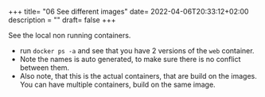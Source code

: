 +++
title= "06 See different images"
date= 2022-04-06T20:33:12+02:00
description = ""
draft= false
+++

See the local non running containers.

- run `docker ps -a` and see that you have 2 versions of the `web` container.
- Note the names is auto generated, to make sure there is no conflict between them.
- Also note, that this is the actual containers, that are build on the images. You can have multiple containers, build on the same image.
